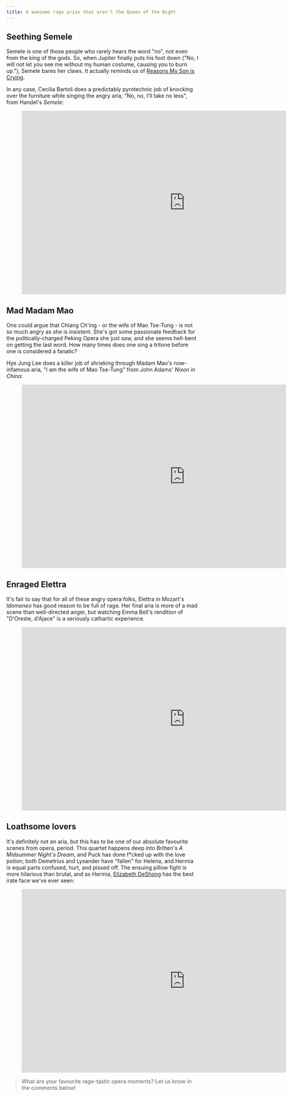 ```yaml
---
title: 4 awesome rage arias that aren't the Queen of the Night
---
```


## Seething Semele

Semele is one of those people who rarely hears the word "no", not even from the king of the gods. So, when Jupiter finally puts his foot down ("No, I will not let you see me without my human costume, causing you to burn up."), Semele bares her claws. It actually reminds us of [Reasons My Son is Crying](https://twitter.com/ReasonsMySonCry).

In any case, Cecilia Bartoli does a predictably pyrotechnic job of knocking over the furniture while singing the angry aria, "No, no, I'll take no less", from Handel's *Semele*:

<figure data-type="video">
<iframe width="854" height="480" src="https://www.youtube.com/embed/kyzR2qvT0Ac?start=10" frameborder="0" allowfullscreen></iframe>
</figure>

## Mad Madam Mao

One could argue that Chiang Ch'ing - or the wife of Mao Tse-Tung - is not so much angry as she is insistent. She's got some passionate feedback for the politically-charged Peking Opera she just saw, and she seems hell-bent on getting the last word. How many times does one sing a tritone before one is considered a fanatic?

Hye Jung Lee does a killer job of shrieking through Madam Mao's now-infamous aria, "I am the wife of Mao Tse-Tung" from John Adams' *Nixon in China*:

<figure data-type="video">
<iframe width="854" height="480" src="https://www.youtube.com/embed/IwHxvRJ_vPM" frameborder="0" allowfullscreen></iframe></figure>

## Enraged Elettra

It's fair to say that for all of these angry opera folks, Elettra in Mozart's *Idomeneo* has good reason to be full of rage. Her final aria is more of a mad scene than well-directed anger, but watching Emma Bell's rendition of "D'Oreste, d'Ajace" is a seriously cathartic experience.

<figure data-type="video">
<iframe width="854" height="480" src="https://www.youtube.com/embed/Ba9K_T5ivTQ?start=8652" frameborder="0" allowfullscreen></iframe>
</figure>

## Loathsome lovers

It's definitely not an aria, but this has to be one of our absolute favourite scenes from opera, period. This quartet happens deep into Britten's *A Midsummer Night's Dream*, and Puck has done f\*cked up with the love potion; both Demetrius and Lysander have "fallen" for Helena, and Hermia is equal parts confused, hurt, and pissed off. The ensuing pillow fight is more hilarious than brutal, and as Hermia, [Elizabeth DeShong](/scene/people/elizabeth-deshong/) has the best irate face we've ever seen:

<figure data-type="video">
<iframe width="854" height="480" src="https://www.youtube.com/embed/ysEuB-eAXp0?start=5123" frameborder="0" allowfullscreen></iframe>
</figure>

>What are your favourite rage-tastic opera moments? Let us know in the comments below!
